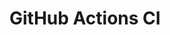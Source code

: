 # GitHub Actions CI



























































































































































































































































































































































































































































































































































































































































































































































































































































































































































































































































































































































































































































































































































































































































































































































































































































































































































































































































































































































































































































































































































































































































































































































































































































































































































































































































































































































































































































































































































































































































































































































































































































































































































































































































































































































































































































































































































































































































































